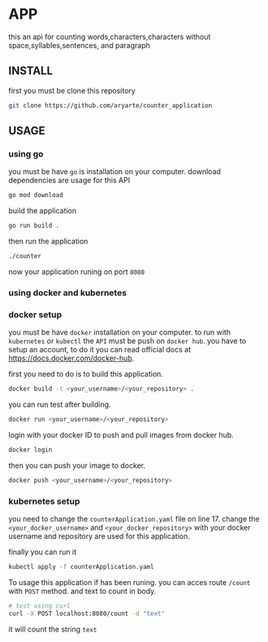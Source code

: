 # APP

this an api for counting words,characters,characters without space,syllables,sentences, and paragraph

## INSTALL

first you must be clone this repository

```	bash
git clone https://github.com/aryarte/counter_application
```

## USAGE
### using go 

you must be have `go` is installation on your computer.
download dependencies are usage for this API

```bash 
go mod download 
```

build the application

```bash
go run build .
```

then run the application

```bash
./counter 
```

now your application runing on port `8080`

### using docker and kubernetes

### docker setup
you must be have `docker` installation on your computer.
to run with `kubernetes` or `kubectl` the `API` must be push on `docker hub`.
you have to setup an account, to do it you can read official docs at https://docs.docker.com/docker-hub.

first you need to do is to build this application.

```bash
docker build -t <your_username>/<your_repository> .
```

you can run test after building.

```bash
docker run <your_username>/<your_repository>
```

login with your docker ID to push and pull images from docker hub.

```bash 
docker login
```

then you can push your image to docker.

```bash
docker push <your_username>/<your_repository>
```

### kubernetes setup

you need to change the `counterApplication.yaml` file on line 17.
change the `<your_docker_username>` and `<your_docker_repository>` with your docker username and repository
are used for this application.

finally you can run it 

```bash 
kubectl apply -f counterApplication.yaml
```

To usage this application if has been runing.
you can acces route `/count` with `POST` method.
and text to count in body.

```bash
# test using curl
curl -X POST localhost:8080/count -d "text"
```

it will count the string `text`
